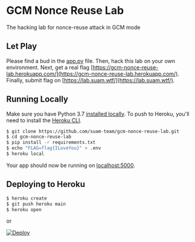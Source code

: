 # GCM Nonce Reuse Lab

The hacking lab for nonce-reuse attack in GCM mode

## Let Play

Please find a bud in the [app.py](/app.py) file. Then, hack this lab on your own environment. Next, get a real flag [https://gcm-nonce-reuse-lab.herokuapp.com/](https://gcm-nonce-reuse-lab.herokuapp.com/). Finally, submit flag on [https://lab.suam.wtf/](https://lab.suam.wtf/).

## Running Locally

Make sure you have Python 3.7 [installed locally](http://install.python-guide.org). To push to Heroku, you'll need to install the [Heroku CLI](https://devcenter.heroku.com/articles/heroku-cli).

```sh
$ git clone https://github.com/suam-team/gcm-nonce-reuse-lab.git
$ cd gcm-nonce-reuse-lab
$ pip install -r requirements.txt
$ echo "FLAG=flag{ILoveYou}" > .env
$ heroku local
```

Your app should now be running on [localhost:5000](http://localhost:5000/).

## Deploying to Heroku

```sh
$ heroku create
$ git push heroku main
$ heroku open
```
or

[![Deploy](https://www.herokucdn.com/deploy/button.svg)](https://heroku.com/deploy)
